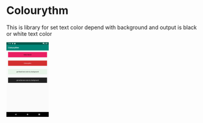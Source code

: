 # Colourythm
This is library for set text color depend with background and output is black or white text color

<img src="Screenshot/Screenshot.png" width="22%">
